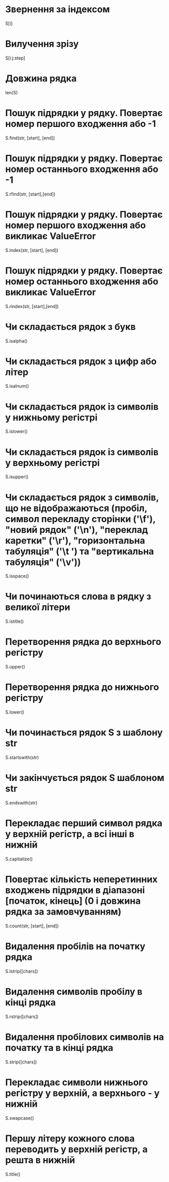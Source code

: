 # Звернення за індексом
S[i]
# Вилучення зрізу
S[i:j:step]
# Довжина рядка
len(S)
# Пошук підрядки у рядку. Повертає номер першого входження або -1
S.find(str, [start], [end])
# Пошук підрядки у рядку. Повертає номер останнього входження або -1
S.rfind(str, [start],[end])
# Пошук підрядки у рядку. Повертає номер першого входження або викликає ValueError
S.index(str, [start], [end])
# Пошук підрядки у рядку. Повертає номер останнього входження або викликає ValueError
S.rindex(str, [start],[end])
# Чи складається рядок з букв
S.isalpha()
# Чи складається рядок з цифр або літер
S.isalnum()
# Чи складається рядок із символів у нижньому регістрі
S.islower()
# Чи складається рядок із символів у верхньому регістрі
S.isupper()
# Чи складається рядок з символів, що не відображаються (пробіл, символ перекладу сторінки ('\f'), "новий рядок" ('\n'), "переклад каретки" ('\r'), "горизонтальна табуляція" ('\t ') та "вертикальна табуляція" ('\v'))
S.isspace()
# Чи починаються слова в рядку з великої літери
S.istitle()
# Перетворення рядка до верхнього регістру
S.upper()
# Перетворення рядка до нижнього регістру
S.lower()
# Чи починається рядок S з шаблону str
S.startswith(str)
# Чи закінчується рядок S шаблоном str
S.endswith(str)
# Перекладає перший символ рядка у верхній регістр, а всі інші в нижній
S.capitalize()
# Повертає кількість неперетинних входжень підрядки в діапазоні [початок, кінець] (0 і довжина рядка за замовчуванням)
S.count(str, [start], [end])
# Видалення пробілів на початку рядка
S.lstrip([chars])
# Видалення символів пробілу в кінці рядка
S.rstrip([chars])
# Видалення пробілових символів на початку та в кінці рядка
S.strip([chars])
# Перекладає символи нижнього регістру у верхній, а верхнього - у нижній
S.swapcase()
# Першу літеру кожного слова переводить у верхній регістр, а решта в нижній
S.title()
